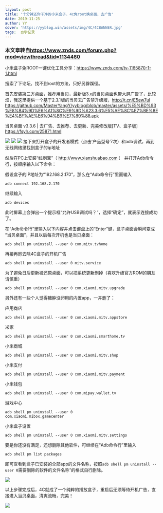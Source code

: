 ```yaml
---
layout: post
title: '十分钟还你干净的小米盒子，4c免root换桌面、去广告'
date: 2019-11-25
author: YY
cover: 'https://yyblog.win/assets/img/4C/4CBANNER.jpg'
tags:  自学记录 
---
```

### 本文章转自<a href="https://www.znds.com/forum.php?mod=viewthread&tid=1134460">https://www.znds.com/forum.php?mod=viewthread&tid=1134460</a>


小米盒子免ROOT一键优化工具分享：https://www.znds.com/tv-1165870-1-1.html


搜索了下论坛，找不到root的方法，只好另辟蹊径。


首先安装第三方桌面，推荐用当贝，最新版3.x的当贝桌面也带大屏广告了，比较烦，我这里提供一个基于2.3.1版的当贝去广告禁升级版，http://t.cn/E5ew7ul
https://github.com/MasterYangY/yyblog/blob/master/assets/%E5%BD%93%E8%B4%9D%E6%A1%8C%E9%9D%A23.3.6%E5%AE%8C%E7%BE%8E%E4%BF%AE%E6%94%B9%E7%89%88.apk

当贝桌面 v3.3.6 | 去广告、去推荐、去更新、完美修改版[TV、盒子版]
<a href="https://fsylr.com/25871.html">https://fsylr.com/25871.html</a>


![](https://yyblog.win/assets/img/4C/4C1.jpg)
![](https://yyblog.win/assets/img/4C/4C2.jpg)
![](https://yyblog.win/assets/img/4C/4C3.jpg)
接下来打开盒子的开发者模式（点击‘产品型号’7次）和adb调试，再到无线网络里找到盒子的ip地址


然后在PC上安装“线刷宝”（ http://www.xianshuabao.com ）  并打开Adb命令行，按顺序输入以下命令：


假设盒子的IP地址为“192.168.2.170”，那么在“Adb命令行”里面输入
```
adb connect 192.168.2.170
```

继续输入
```
adb devices
```

此时屏幕上会弹出一个提示框“允许USB调试吗？”，选择“确定”，就表示连接成功了。


在“Adb命令行”里输入以下内容并点击键盘上的“Enter”键，盒子桌面会瞬间变成 “当贝桌面”，并且以后每次开机也是当贝桌面：
```
adb shell pm uninstall --user 0 com.mitv.tvhome
```

再接再厉去除4C盒子的开机广告
```
adb shell pm uninstall --user 0 mitv.service
```
为了避免日后更新被还原桌面，可以把系统更新删掉（喜欢升级官方ROM的朋友请慎重）

```
adb shell pm uninstall --user 0 com.xiaomi.mitv.upgrade
```


另外还有一些个人觉得臃肿没卵用的内置app，一并删了：

应用商店
```
adb shell pm uninstall --user 0 com.xiaomi.mitv.appstore
```
米家
```
adb shell pm uninstall --user 0 com.xiaomi.smarthome.tv
```
小米商城
```
adb shell pm uninstall --user 0 com.xiaomi.mitv.shop
```
小米支付
```
adb shell pm uninstall --user 0 com.xiaomi.mitv.payment
```
小米钱包
```
adb shell pm uninstall --user 0 com.mipay.wallet.tv
```
游戏中心
```
adb shell pm uninstall --user 0 
com.xiaomi.mibox.gamecenter
```
小米盒子设置
```
adb shell pm uninstall --user 0 com.xiaomi.mitv.settings
```

要是你还没有满足，还想删除其他软件，可继续在“Adb命令行”里输入
```
adb shell pm list packages
```
即可查看到盒子已安装的全部app的文件名称，按照`adb shell pm uninstall --user 0`需要删除的软件的文件名称”的格式自行删除。

![](https://yyblog.win/assets/img/4C/4C4.jpg)

以上步骤完成后，4C就成了一个纯粹的播放盒子，重启后无须等待开机广告，直接进入当贝桌面，清爽流畅，完美！

![](https://yyblog.win/assets/img/4C/4C5.jpg)
